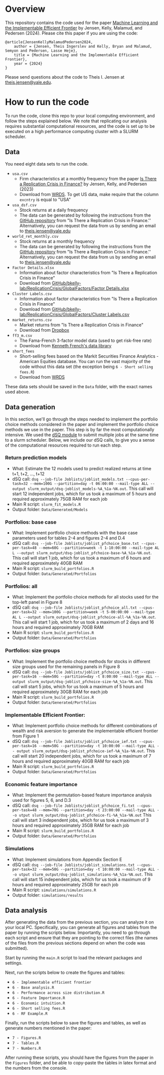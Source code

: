 # Overview
This repository contains the code used for the paper [Machine Learning and the Implementable Efficient Frontier](https://papers.ssrn.com/sol3/papers.cfm?abstract_id=4187217) by Jensen, Kelly, Malamud, and Pedersen (2024). Please cite this paper if you are using the code:
```
@article{JensenKellyMalamudPedersen2024,
	author = {Jensen, Theis Ingerslev and Kelly, Bryan and Malamud, Semyon and Pedersen, Lasse Heje},
	title = {Machine Learning and the Implementable Efficient Frontier},
	year = {2024}
}
```

Please send questions about the code to Theis I. Jensen at [theis.jensen@yale.edu](mailto:theis.jensen@yale.edu).


# How to run the code
To run the code, clone this repo to your local computing environment, and follow the steps explained below. We note that replicating our analysis requires substantial computational resources, and the code is set up to be executed on a high performance computing cluster with a SLURM scheduler. 

## Data
You need eight data sets to run the code. 
- `usa.csv`
    - Firm characteristics at a monthly frequency from the paper [Is There a Replication Crisis in Finance?](https://onlinelibrary.wiley.com/doi/10.1111/jofi.13249) by Jensen, Kelly, and Pedersen (2023)
    - Download from [WRDS](https://wrds-www.wharton.upenn.edu/pages/get-data/contributed-data-forms/global-factor-data/). To get US data, make require that the column `excntry` is equal to "USA"
- `usa_dsf.csv`
    - Stock returns at a daily frequency
    - The data can be generated by following the instructions from the [GitHub repository](https://github.com/bkelly-lab/ReplicationCrisis/tree/master/GlobalFactors) from "Is There a Replication Crisis in Finance.'' Alternatively, you can request the data from us by sending an email to [theis.jensen@yale.edu](mailto:theis.jensen@yale.edu)
- `world_ret_monthly.csv`
    - Stock returns at a monthly frequency
    - The data can be generated by following the instructions from the [GitHub repository](https://github.com/bkelly-lab/ReplicationCrisis/tree/master/GlobalFactors) from "Is There a Replication Crisis in Finance.'' Alternatively, you can request the data from us by sending an email to [theis.jensen@yale.edu](mailto:theis.jensen@yale.edu)
- `Factor Details.xlsx`
    - Information about factor characteristics from "Is There a Replication Crisis in Finance"
    - Download from [GitHub/bkelly-lab/ReplicationCrisis/GlobalFactors/Factor Details.xlsx](https://github.com/bkelly-lab/ReplicationCrisis/blob/master/GlobalFactors/Factor%20Details.xlsx)
- `Cluster Labels.csv`
    - Information about factor characteristics from "Is There a Replication Crisis in Finance"
    - Download from [GitHub/bkelly-lab/ReplicationCrisis/GlobalFactors/Cluster Labels.csv](https://github.com/bkelly-lab/ReplicationCrisis/blob/master/GlobalFactors/Cluster%20Labels.csv)
- `market_returns.csv`
    - Market returns from "Is There a Replication Crisis in Finance"
    - Download from [Dropbox](https://www.dropbox.com/sh/xq278bryrj0qf9s/AABUTvTGok91kakyL07LKyQoa?dl=0)
- `ff3_m.csv`
    - The Fama-French 3-factor model data (used to get risk-free rate)
    - Download from  [Kenneth French's data library](https://mba.tuck.dartmouth.edu/pages/faculty/ken.french/ftp/F-F_Research_Data_Factors_CSV.zip)
- `short_fees`
    - Short-selling fees based on the Markit Securities Finance Analytics - American Equities database. You can run the vast majority of the code without this data set (the exception being `6 - Short selling fees.R`)
    - Download from [WRDS](https://wrds-www.wharton.upenn.edu/pages/get-data/markit/markit-securities-finance-analytics-equities/american-equities/)

These data sets should be saved in the `Data` folder, with the exact names used above. 

## Data generation
In this section, we'll go through the steps needed to implement the portfolio choice methods considered in the paper and implement the portfolio choice methods we use in the paper. This step is by far the most computationally intensive. We used the [dSQ module](https://docs.ycrc.yale.edu/clusters-at-yale/job-scheduling/dsq/) to submit multiple jobs at the same time to a slurm scheduler. Below, we include our dSQ calls, to give you a sense of the computational resources required to run each step. 

### Return prediction models
- What: Estimate the 12 models used to predict realized returns at time t+1, t+2, ..., t+12
- dSQ call: 
``dsq --job-file Joblists/joblist_models.txt --cpus-per-task=32 --mem=100G --partition=day -t 06:00:00 --mail-type ALL --output slurm_output/dsq-joblist_models-%A_%1a-%N.out``.
This call will start 12 independent jobs, which for us took a maximum of 5 hours and required approximately 75GB RAM for each job
- Main R script: `slurm_fit_models.R`
- Output folder: `Data/Generated/Models` 

### Portfolios: base case
- What: Implement portfolio choice methods with the base case parameters used for tables 2-4 and figures 2-4 and D.4
- dSQ call: `dsq --job-file Joblists/joblist_pfchoice_base.txt --cpus-per-task=48 --mem=60G --partition=week -t 1-10:00:00 --mail-type AL
L --output slurm_output/dsq-joblist_pfchoice-base-%A_%1a-%N.out`.
  This call will start 1 job, which for us took a maximum of 6 hours and required approximately 40GB RAM
- Main R script: ``slurm_build_portfolios.R``
- Output folder: `Data/Generated/Portfolios`

### Portfolios: all
- What: Implement the portfolio choice methods for all stocks used for the top-left panel in Figure 8
- dSQ call: `dsq --job-file Joblists/joblist_pfchoice_all.txt --cpus-per-task=32 --mem=100G --partition=week -t 5-00:00:00 --mail-type AL
L --output slurm_output/dsq-joblist_pfchoice-all-%A_%1a-%N.out`. This call will start 1 job, which for us took a maximum of 2 days and 16 hours and required approximately 70GB RAM
- Main R script: ``slurm_build_portfolios.R``
- Output folder: `Data/Generated/Portfolios`

### Portfolios: size groups
- What: Implement the portfolio choice methods for stocks in different size groups used for the remaining panels in Figure 8
- dSQ call: `dsq --job-file Joblists/joblist_pfchoice_size.txt --cpus-per-task=16 --mem=50G --partition=day -t 8:00:00 --mail-type ALL --
output slurm_output/dsq-joblist_pfchoice-size-%A_%1a-%N.out`. This call will start 5 jobs, which for us took a maximum of 5 hours and required approximately 30GB RAM for each job
- Main R script: ``slurm_build_portfolios.R``
- Output folder: `Data/Generated/Portfolios`

### Implementable Efficient Frontier: 
- What: Implement portfolio choice methods for different combinations of wealth and risk aversion to generate the implementable efficient frontier from Figure 1
- dSQ call: `dsq --job-file Joblists/joblist_pfchoice_ief.txt --cpus-per-task=16 --mem=50G --partition=day -t 10:00:00 --mail-type ALL --
output slurm_output/dsq-joblist_pfchoice-ief-%A_%1a-%N.out`. This call will start 20 independent jobs, which for us took a maximum of 7 hours and required approximately 40GB RAM for each job
- Main R script: ``slurm_build_portfolios.R``
- Output folder: `Data/Generated/Portfolios`

### Economic feature importance
- What: Implement the permutation-based feature importance analysis used for figures 5, 6, and D.3
- dSQ call: `dsq --job-file Joblists/joblist_pfchoice_fi.txt --cpus-per-task=48 --mem=70G --partition=day -t 23:00:00 --mail-type ALL --o
utput slurm_output/dsq-joblist_pfchoice-fi-%A_%1a-%N.out`
This call will start 3 independent jobs, which for us took a maximum of 3 hours and required approximately 35GB RAM for each job
- Main R script: `slurm_build_portfolios.R`
- Output folder: `Data/Generated/Portfolios`

### Simulations
- What: Implement simulations from Appendix Section E 
- dSQ call: `dsq --job-file Joblists/joblist_simulations.txt --cpus-per-task=32 --mem=50G --partition=day -t 10:00:00 --mail-type ALL --o
utput slurm_output/dsq-joblist_simulations-%A_%1a-%N.out`. 
This call will start 15 independent jobs, which for us took a maximum of 9 hours and required approximately 25GB for each job
- Main R script: `simulations/simulations.R`
- Output folder: `simulations/results`

## Data analysis
After generating the data from the previous section, you can analyze it on your local PC. Specifically, you can generate all figures and tables from the paper by running the scripts below. Importantly, you need to go through each script and ensure that they are pointing to the correct files (the names of the files from the previous sections depend on when the code was submitted). 

Start by running the `main.R` script to load the relevant packages and settings. 

Next, run the scripts below to create the figures and tables:

- `6 - Implementable efficient frontier`
- `6 - Base analysis.R`
- `6 - Performance across size distribution.R`
- `6 - Feature Importance.R`
- `6 - Economic intuition.R`
- `6 - Short selling fees.R`
- `6 - RF Example.R`

Finally, run the scripts below to save the figures and tables, as well as generate numbers mentioned in the paper: 

- `7 - Figures.R`
- `7 - Tables.R`
- `7 - Numbers.R`

After running these scripts, you should have the figures from the paper in the `Figures` folder, and be able to copy-paste the tables in latex format and the numbers from the console.